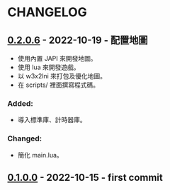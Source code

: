 # CHANGELOG

## [0.2.0.6][0.2.0] - 2022-10-19 - 配置地圖
- 使用內置 JAPI 來開發地圖。
- 使用 lua 來開發遊戲。
- 以 w3x2lni 來打包及優化地圖。
- 在 scripts/ 裡面撰寫程式碼。

### Added:
- 導入標準庫、計時器庫。

### Changed:
- 簡化 main.lua。

[0.2.0]:https://github.com/sugky7302/Unreal-Disaster/commit/77793baea0fa3a118218cab192f04411f2b87a31

## [0.1.0.0][0.1.0] - 2022-10-15 - first commit
[0.1.0]:https://github.com/sugky7302/Unreal-Disaster/commit/1214be16d41895690c5207cd73cf89f9de139e1c